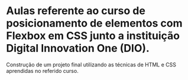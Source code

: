 # Aulas referente ao curso de posicionamento de elementos com Flexbox em CSS junto a instituição Digital Innovation One (DIO).

Construção de um projeto final utilizando as técnicas de HTML e CSS aprendidas no referido curso.

